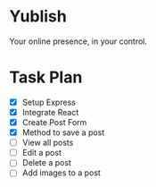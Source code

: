 Yublish
=======

Your online presence, in your control.

Task Plan
=========

- [x] Setup Express
- [x] Integrate React
- [x] Create Post Form
- [x] Method to save a post
- [ ] View all posts
- [ ] Edit a post
- [ ] Delete a post
- [ ] Add images to a post
